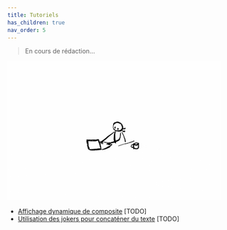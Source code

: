 ```yaml
---
title: Tutoriels
has_children: true
nav_order: 5
---
```


> En cours de rédaction...

![SynApps](../assets/under-progress.gif)


- [Affichage dynamique de composite](tutorials/composite-view.md) [TODO]
- [Utilisation des jokers pour concaténer du texte](tutorials/concatenate.md) [TODO]
